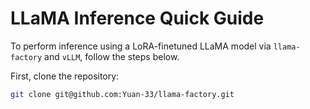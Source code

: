 # LLaMA Inference Quick Guide

To perform inference using a LoRA-finetuned LLaMA model via `llama-factory` and `vLLM`, follow the steps below.

First, clone the repository:

```bash
git clone git@github.com:Yuan-33/llama-factory.git
